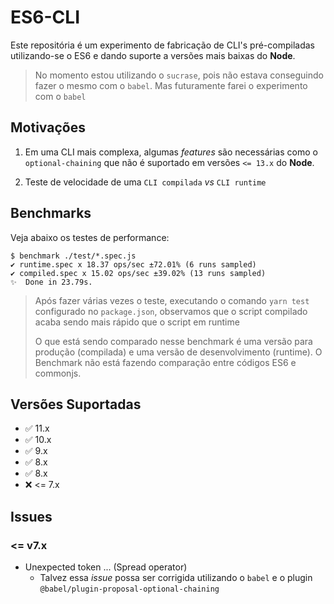 # ES6-CLI

Este repositória é um experimento de fabricação de CLI's pré-compiladas utilizando-se o ES6 e dando suporte a versões mais baixas do **Node**.

> No momento estou utilizando o `sucrase`, pois não estava conseguindo fazer o mesmo com o `babel`. Mas futuramente farei o experimento com o `babel`

## Motivações

1. Em uma CLI mais complexa, algumas *features* são necessárias como o `optional-chaining` que não é suportado em versões `<= 13.x` do **Node**.

2. Teste de velocidade de uma `CLI compilada` *vs* `CLI runtime`

## Benchmarks
Veja abaixo os testes de performance:
```
$ benchmark ./test/*.spec.js
✔ runtime.spec x 18.37 ops/sec ±72.01% (6 runs sampled)
✔ compiled.spec x 15.02 ops/sec ±39.02% (13 runs sampled)
✨  Done in 23.79s.
```
> Após fazer várias vezes o teste, executando o comando `yarn test` configurado no `package.json`, observamos que o  script compilado acaba sendo mais rápido que o script em runtime
> 
> O que está sendo comparado nesse benchmark é uma versão para produção (compilada) e uma versão de desenvolvimento (runtime). O Benchmark não está fazendo comparação entre códigos ES6 e commonjs.

## Versões Suportadas

- :white_check_mark: 11.x
- :white_check_mark: 10.x
- :white_check_mark: 9.x
- :white_check_mark: 8.x
- :white_check_mark: 8.x
- :x: <= 7.x

## Issues

### <= v7.x

- Unexpected token ... (Spread operator)
  - Talvez essa *issue* possa ser corrigida utilizando o `babel` e o plugin `@babel/plugin-proposal-optional-chaining`